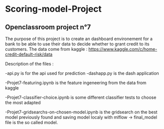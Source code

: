 ﻿# Scoring-model-Project
## Openclassroom project n°7

The purpose of this project is to create an dashboard environement for a bank to be able to use their data to decide whether to grant credit to its customers.
The data come from kaggle : https://www.kaggle.com/c/home-credit-default-risk/data

Description of the files :

-api.py 
is for the api used for prediction
-dashapp.py
is the dash application

-Projet7-featuring.ipynb 
is the feature ingeneering from the data from kaggle

-Projet7-classifier-choice.ipynb
is some different classifier tests to choose the most adapted

-Projet7-gridsearchs-on-chosen-model.ipynb 
is the gridsearch on the best model previously found and saving model localy with mlflow
-> final_model file is the so called model.
